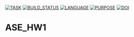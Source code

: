[![TASK](https://img.shields.io/badge/task-ase23%2Fhw1-blue)](https://img.shields.io/badge/task-ase23%2Fhw1-blue)
[![BUILD_STATUS](https://github.com/ihayet/ASE_HW1/actions/workflows/build.yml/badge.svg)](https://github.com/ihayet/ASE_HW1/actions/workflows/build.yml)
[![LANGUAGE](https://img.shields.io/badge/language-python-green)](https://img.shields.io/badge/language-python-green)
[![PURPOSE](https://img.shields.io/badge/purpose-learning-orange)](https://img.shields.io/badge/purpose-learning-orange)
[![DOI](https://zenodo.org/badge/DOI/10.5281/zenodo.7559341.svg)](https://doi.org/10.5281/zenodo.7559341)
 
# ASE_HW1
